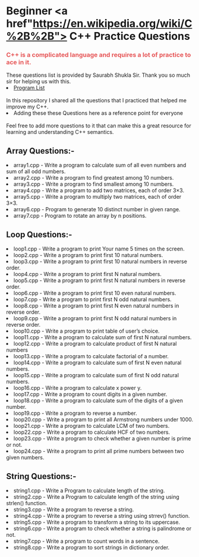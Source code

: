 # Beginner <a href"https://en.wikipedia.org/wiki/C%2B%2B"> C++</a> Practice Questions

<h3 style = "color:#e65758">C++ is a complicated language and requires a lot of practice to ace in it.</h3>
These questions list is provided by Saurabh Shukla Sir. Thank you so much sir for helping us with this.
<li><a href="https://www.mysirg.com/programming-examples/c-programs/">Program List</a></li>
<br>In this repository I shared all the questions that I practiced that helped me improve my C++.</br>
<li>Adding these these Questions here as a reference point for everyone</li>
<br>Feel free to add more questions to it that can make this a great resource for learning and understanding C++ semantics.</br>

## Array Questions:-
<li>array1.cpp - Write a program to calculate sum of all even numbers and sum of all odd numbers.</li>
<li>array2.cpp - Write a program to find greatest among 10 numbers.</li>
<li>array3.cpp - Write a program to find smallest among 10 numbers.</li>
<li>array4.cpp - Write a program to add two matrices, each of order 3×3.</li>
<li>array5.cpp - Write a program to multiply two matrices, each of order 3×3.</li>
<li>array6.cpp - Program to generate 10 distinct number in given range.</li>
<li>array7.cpp - Program to rotate an array by n positions.</li>

## Loop Questions:-
<li>loop1.cpp  - Write a program to print Your name 5 times on the screen.</li>
<li>loop2.cpp  - Write a program to print first 10 natural numbers.</li>
<li>loop3.cpp  - Write a program to print first 10 natural numbers in reverse order.</li>
<li>loop4.cpp  - Write a program to print first N natural numbers.</li>
<li>loop5.cpp  - Write a program to print first N natural numbers in reverse order.</li>
<li>loop6.cpp  - Write a program to print first 10 even natural numbers.</li>
<li>loop7.cpp  - Write a program to print first N odd natural numbers.</li>
<li>loop8.cpp  - Write a program to print first N even natural numbers in reverse order.</li>
<li>loop9.cpp  - Write a program to print first N odd natural numbers in reverse order.</li>
<li>loop10.cpp - Write a program to print table of user’s choice.</li>
<li>loop11.cpp - Write a program to calculate sum of first N natural numbers.</li>
<li>loop12.cpp - Write a program to calculate product of first N natural numbers</li>
<li>loop13.cpp - Write a program to calculate factorial of a number.</li>
<li>loop14.cpp - Write a program to calculate sum of first N even natural numbers.</li>
<li>loop15.cpp - Write a program to calculate sum of first N odd natural numbers.</li>
<li>loop16.cpp - Write a program to calculate x power y.</li>
<li>loop17.cpp - Write a program to count digits in a given number.</li>
<li>loop18.cpp - Write a program to calculate sum of the digits of a given number.</li>
<li>loop19.cpp - Write a program to reverse a number.</li>
<li>loop20.cpp - Write a program to print all Armstrong numbers under 1000.</li>
<li>loop21.cpp - Write a program to calculate LCM of two numbers.</li>
<li>loop22.cpp - Write a program to calculate HCF of two numbers.</li>
<li>loop23.cpp - Write a program to check whether a given number is prime or not.</li>
<li>loop24.cpp - Write a program to print all prime numbers between two given numbers.</li>

## String Questions:-

<li>string1.cpp - Write a Program to calculate length of the string.</li>
<li>string2.cpp - Write a Program to calculate length of the string using strlen() function.</li>
<li>string3.cpp - Write a program to reverse a string.</li>
<li>string4.cpp - Write a program to reverse a string using strrev() function.</li>
<li>string5.cpp - Write a program to transform a string to its uppercase.</li>
<li>string6.cpp - Write a program to check whether a string is palindrome or not.</li>
<li>string7.cpp - Write a program to count words in a sentence.</li>
<li>string8.cpp - Write a program to sort strings in dictionary order.</li>
